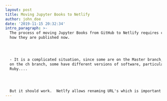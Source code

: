 ```yaml
---
layout: post
title: Moving Jupyter Books to Netlify
author: john_doe
date: '2019-11-15 20:32:34'
intro_paragraph: >-
  The process of moving Jupyter Books from GitHub to Netlify requires checking
  how they are published now.




  - It is a complicated situation, since some are on the Master branch, some are
  on the ch branch, some have different versions of software, particularly
  Ruby....




  But it should work.  Netlfy allows renaming URL's which is important now.
---
```


